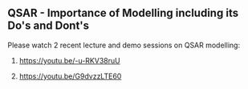 ## QSAR - Importance of Modelling including its Do's and Dont's

Please watch 2 recent lecture and demo sessions on QSAR modelling:

1. https://youtu.be/-u-RKV38ruU

2. https://youtu.be/G9dvzzLTE60
